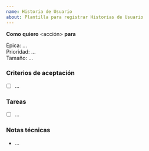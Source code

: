 ```yaml
---
name: Historia de Usuario
about: Plantilla para registrar Historias de Usuario
---
```


**Como** <rol> **quiero** <acción> **para** <beneficio>

 Épica: ...  
 Prioridad: ...  
 Tamaño: ...  

### Criterios de aceptación
- [ ] ...

### Tareas
- [ ] ...

### Notas técnicas
- ...
